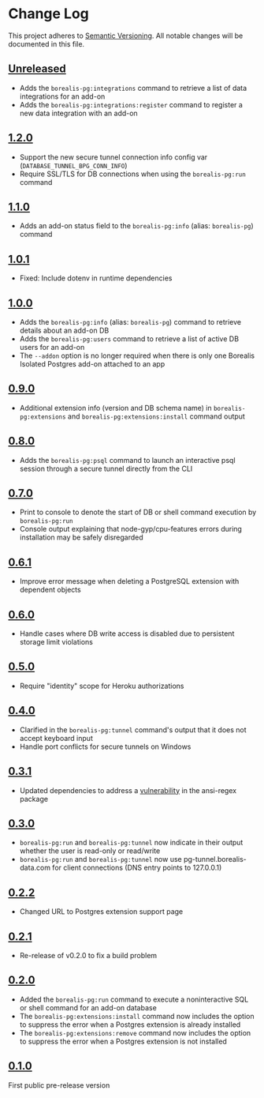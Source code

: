 # Change Log
This project adheres to [Semantic Versioning](http://semver.org/). All notable changes will be documented in this file.

## [Unreleased](https://github.com/OldSneerJaw/borealis-pg-cli/compare/v1.2.0...HEAD)
- Adds the `borealis-pg:integrations` command to retrieve a list of data integrations for an add-on
- Adds the `borealis-pg:integrations:register` command to register a new data integration with an add-on

## [1.2.0](https://github.com/OldSneerJaw/borealis-pg-cli/compare/v1.1.0...v1.2.0)
- Support the new secure tunnel connection info config var (`DATABASE_TUNNEL_BPG_CONN_INFO`)
- Require SSL/TLS for DB connections when using the `borealis-pg:run` command

## [1.1.0](https://github.com/OldSneerJaw/borealis-pg-cli/compare/v1.0.1...v1.1.0)
- Adds an add-on status field to the `borealis-pg:info` (alias: `borealis-pg`) command

## [1.0.1](https://github.com/OldSneerJaw/borealis-pg-cli/compare/v1.0.0...v1.0.1)
- Fixed: Include dotenv in runtime dependencies

## [1.0.0](https://github.com/OldSneerJaw/borealis-pg-cli/compare/v0.9.0...v1.0.0)
- Adds the `borealis-pg:info` (alias: `borealis-pg`) command to retrieve details about an add-on DB
- Adds the `borealis-pg:users` command to retrieve a list of active DB users for an add-on
- The `--addon` option is no longer required when there is only one Borealis Isolated Postgres add-on attached to an app

## [0.9.0](https://github.com/OldSneerJaw/borealis-pg-cli/compare/v0.8.0...v0.9.0)
- Additional extension info (version and DB schema name) in `borealis-pg:extensions` and `borealis-pg:extensions:install` command output

## [0.8.0](https://github.com/OldSneerJaw/borealis-pg-cli/compare/v0.7.0...v0.8.0)
- Adds the `borealis-pg:psql` command to launch an interactive psql session through a secure tunnel directly from the CLI

## [0.7.0](https://github.com/OldSneerJaw/borealis-pg-cli/compare/v0.6.1...v0.7.0)
- Print to console to denote the start of DB or shell command execution by `borealis-pg:run`
- Console output explaining that node-gyp/cpu-features errors during installation may be safely disregarded

## [0.6.1](https://github.com/OldSneerJaw/borealis-pg-cli/compare/v0.6.0...v0.6.1)
- Improve error message when deleting a PostgreSQL extension with dependent objects

## [0.6.0](https://github.com/OldSneerJaw/borealis-pg-cli/compare/v0.5.0...v0.6.0)
- Handle cases where DB write access is disabled due to persistent storage limit violations

## [0.5.0](https://github.com/OldSneerJaw/borealis-pg-cli/compare/v0.4.0...v0.5.0)
- Require "identity" scope for Heroku authorizations

## [0.4.0](https://github.com/OldSneerJaw/borealis-pg-cli/compare/v0.3.1...v0.4.0)
- Clarified in the `borealis-pg:tunnel` command's output that it does not accept keyboard input
- Handle port conflicts for secure tunnels on Windows

## [0.3.1](https://github.com/OldSneerJaw/borealis-pg-cli/compare/v0.3.0...v0.3.1)
- Updated dependencies to address a [vulnerability](https://nvd.nist.gov/vuln/detail/CVE-2021-3807) in the ansi-regex package

## [0.3.0](https://github.com/OldSneerJaw/borealis-pg-cli/compare/v0.2.2...v0.3.0)
- `borealis-pg:run` and `borealis-pg:tunnel` now indicate in their output whether the user is read-only or read/write
- `borealis-pg:run` and `borealis-pg:tunnel` now use pg-tunnel.borealis-data.com for client connections (DNS entry points to 127.0.0.1)

## [0.2.2](https://github.com/OldSneerJaw/borealis-pg-cli/compare/v0.2.1...v0.2.2)
- Changed URL to Postgres extension support page

## [0.2.1](https://github.com/OldSneerJaw/borealis-pg-cli/compare/v0.2.0...v0.2.1)
- Re-release of v0.2.0 to fix a build problem

## [0.2.0](https://github.com/OldSneerJaw/borealis-pg-cli/compare/v0.1.0...v0.2.0)
- Added the `borealis-pg:run` command to execute a noninteractive SQL or shell command for an add-on database
- The `borealis-pg:extensions:install` command now includes the option to suppress the error when a Postgres extension is already installed
- The `borealis-pg:extensions:remove` command now includes the option to suppress the error when a Postgres extension is not installed

## [0.1.0](https://github.com/OldSneerJaw/borealis-pg-cli/compare/477321d...v0.1.0)
First public pre-release version

